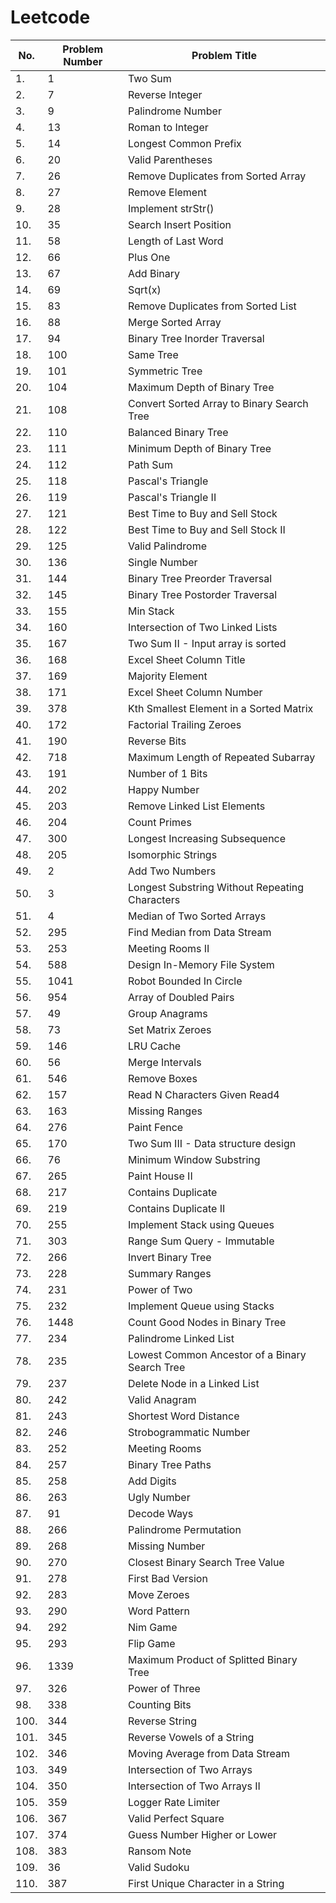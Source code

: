 # Leetcode

| No.  | Problem Number | Problem Title                                  |
| ---- | -------------- | ---------------------------------------------- |
| 1.   | 1              | Two Sum                                        |
| 2.   | 7              | Reverse Integer                                |
| 3.   | 9              | Palindrome Number                              |
| 4.   | 13             | Roman to Integer                               |
| 5.   | 14             | Longest Common Prefix                          |
| 6.   | 20             | Valid Parentheses                              |
| 7.   | 26             | Remove Duplicates from Sorted Array            |
| 8.   | 27             | Remove Element                                 |
| 9.   | 28             | Implement strStr()                             |
| 10.  | 35             | Search Insert Position                         |
| 11.  | 58             | Length of Last Word                            |
| 12.  | 66             | Plus One                                       |
| 13.  | 67             | Add Binary                                     |
| 14.  | 69             | Sqrt(x)                                        |
| 15.  | 83             | Remove Duplicates from Sorted List             |
| 16.  | 88             | Merge Sorted Array                             |
| 17.  | 94             | Binary Tree Inorder Traversal                  |
| 18.  | 100            | Same Tree                                      |
| 19.  | 101            | Symmetric Tree                                 |
| 20.  | 104            | Maximum Depth of Binary Tree                   |
| 21.  | 108            | Convert Sorted Array to Binary Search Tree     |
| 22.  | 110            | Balanced Binary Tree                           |
| 23.  | 111            | Minimum Depth of Binary Tree                   |
| 24.  | 112            | Path Sum                                       |
| 25.  | 118            | Pascal's Triangle                              |
| 26.  | 119            | Pascal's Triangle II                           |
| 27.  | 121            | Best Time to Buy and Sell Stock                |
| 28.  | 122            | Best Time to Buy and Sell Stock II             |
| 29.  | 125            | Valid Palindrome                               |
| 30.  | 136            | Single Number                                  |
| 31.  | 144            | Binary Tree Preorder Traversal                 |
| 32.  | 145            | Binary Tree Postorder Traversal                |
| 33.  | 155            | Min Stack                                      |
| 34.  | 160            | Intersection of Two Linked Lists               |
| 35.  | 167            | Two Sum II - Input array is sorted             |
| 36.  | 168            | Excel Sheet Column Title                       |
| 37.  | 169            | Majority Element                               |
| 38.  | 171            | Excel Sheet Column Number                      |
| 39.  | 378            | Kth Smallest Element in a Sorted Matrix        |
| 40.  | 172            | Factorial Trailing Zeroes                      |
| 41.  | 190            | Reverse Bits                                   |
| 42.  | 718            | Maximum Length of Repeated Subarray            |
| 43.  | 191            | Number of 1 Bits                               |
| 44.  | 202            | Happy Number                                   |
| 45.  | 203            | Remove Linked List Elements                    |
| 46.  | 204            | Count Primes                                   |
| 47.  | 300            | Longest Increasing Subsequence                 |
| 48.  | 205            | Isomorphic Strings                             |
| 49.  | 2              | Add Two Numbers                                |
| 50.  | 3              | Longest Substring Without Repeating Characters |
| 51.  | 4              | Median of Two Sorted Arrays                    |
| 52.  | 295            | Find Median from Data Stream                   |
| 53.  | 253            | Meeting Rooms II                               |
| 54.  | 588            | Design In-Memory File System                   |
| 55.  | 1041           | Robot Bounded In Circle                        |
| 56.  | 954            | Array of Doubled Pairs                         |
| 57.  | 49             | Group Anagrams                                 |
| 58.  | 73             | Set Matrix Zeroes                              |
| 59.  | 146            | LRU Cache                                      |
| 60.  | 56             | Merge Intervals                                |
| 61.  | 546            | Remove Boxes                                   |
| 62.  | 157            | Read N Characters Given Read4                  |
| 63.  | 163            | Missing Ranges                                 |
| 64.  | 276            | Paint Fence                                    |
| 65.  | 170            | Two Sum III - Data structure design            |
| 66.  | 76             | Minimum Window Substring                       |
| 67.  | 265            | Paint House II                                 |
| 68.  | 217            | Contains Duplicate                             |
| 69.  | 219            | Contains Duplicate II                          |
| 70.  | 255            | Implement Stack using Queues                   |
| 71.  | 303            | Range Sum Query - Immutable                    |
| 72.  | 266            | Invert Binary Tree                             |
| 73.  | 228            | Summary Ranges                                 |
| 74.  | 231            | Power of Two                                   |
| 75.  | 232            | Implement Queue using Stacks                   |
| 76.  | 1448           | Count Good Nodes in Binary Tree                |
| 77.  | 234            | Palindrome Linked List                         |
| 78.  | 235            | Lowest Common Ancestor of a Binary Search Tree |
| 79.  | 237            | Delete Node in a Linked List                   |
| 80.  | 242            | Valid Anagram                                  |
| 81.  | 243            | Shortest Word Distance                         |
| 82.  | 246            | Strobogrammatic Number                         |
| 83.  | 252            | Meeting Rooms                                  |
| 84.  | 257            | Binary Tree Paths                              |
| 85.  | 258            | Add Digits                                     |
| 86.  | 263            | Ugly Number                                    |
| 87.  | 91             | Decode Ways                                    |
| 88.  | 266            | Palindrome Permutation                         |
| 89.  | 268            | Missing Number                                 |
| 90.  | 270            | Closest Binary Search Tree Value               |
| 91.  | 278            | First Bad Version                              |
| 92.  | 283            | Move Zeroes                                    |
| 93.  | 290            | Word Pattern                                   |
| 94.  | 292            | Nim Game                                       |
| 95.  | 293            | Flip Game                                      |
| 96.  | 1339           | Maximum Product of Splitted Binary Tree        |
| 97.  | 326            | Power of Three                                 |
| 98.  | 338            | Counting Bits                                  |
| 100. | 344            | Reverse String                                 |
| 101. | 345            | Reverse Vowels of a String                     |
| 102. | 346            | Moving Average from Data Stream                |
| 103. | 349            | Intersection of Two Arrays                     |
| 104. | 350            | Intersection of Two Arrays II                  |
| 105. | 359            | Logger Rate Limiter                            |
| 106. | 367            | Valid Perfect Square                           |
| 107. | 374            | Guess Number Higher or Lower                   |
| 108. | 383            | Ransom Note                                    |
| 109. | 36             | Valid Sudoku                                   |
| 110. | 387            | First Unique Character in a String             |
